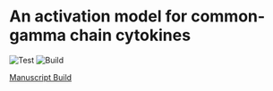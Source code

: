 # An activation model for common-gamma chain cytokines

![Test](https://github.com/meyer-lab/gc-valent/workflows/Test/badge.svg)
![Build](https://github.com/meyer-lab/gc-valent/workflows/Build/badge.svg)

[Manuscript Build](https://meyer-lab.github.io/gc-valent/manuscript.html)
